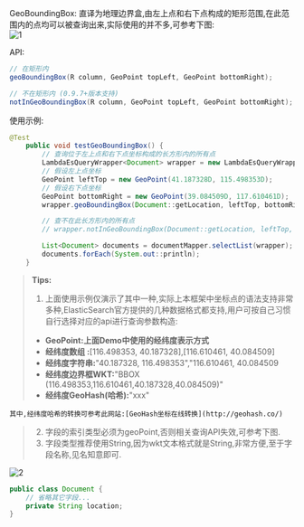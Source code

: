 GeoBoundingBox: 直译为地理边界盒,由左上点和右下点构成的矩形范围,在此范围内的点均可以被查询出来,实际使用的并不多,可参考下图:<br />![1](https://iknow.hs.net/1c6b9123-d3ea-4c7e-8a54-ea31e4d0b371.png)

API:

```java
// 在矩形内
geoBoundingBox(R column, GeoPoint topLeft, GeoPoint bottomRight);

// 不在矩形内 (0.9.7+版本支持)
notInGeoBoundingBox(R column, GeoPoint topLeft, GeoPoint bottomRight);   
```
使用示例:
```java
@Test
    public void testGeoBoundingBox() {
        // 查询位于左上点和右下点坐标构成的长方形内的所有点
        LambdaEsQueryWrapper<Document> wrapper = new LambdaEsQueryWrapper<>();
        // 假设左上点坐标
        GeoPoint leftTop = new GeoPoint(41.187328D, 115.498353D);
        // 假设右下点坐标
        GeoPoint bottomRight = new GeoPoint(39.084509D, 117.610461D);
        wrapper.geoBoundingBox(Document::getLocation, leftTop, bottomRight);

        // 查不在此长方形内的所有点
        // wrapper.notInGeoBoundingBox(Document::getLocation, leftTop, bottomRight);

        List<Document> documents = documentMapper.selectList(wrapper);
        documents.forEach(System.out::println);
    }
```
> **Tips:**
> 1. 上面使用示例仅演示了其中一种,实际上本框架中坐标点的语法支持非常多种,ElasticSearch官方提供的几种数据格式都支持,用户可按自己习惯自行选择对应的api进行查询参数构造:
> - **GeoPoint:上面Demo中使用的经纬度表示方式**
> - **经纬度数组 :**[116.498353, 40.187328],[116.610461, 40.084509]
> - **经纬度字符串:**"40.187328, 116.498353","116.610461, 40.084509
> - **经纬度边界框WKT:**"BBOX (116.498353,116.610461,40.187328,40.084509)"
> - **经纬度GeoHash(哈希):**"xxx" 
> 
    其中,经纬度哈希的转换可参考此网站:[GeoHash坐标在线转换](http://geohash.co/)
> 
> 2. 字段的索引类型必须为geoPoint,否则相关查询API失效,可参考下图.
> 2. 字段类型推荐使用String,因为wkt文本格式就是String,非常方便,至于字段名称,见名知意即可.


![2](https://iknow.hs.net/90dde93d-653d-4973-9d6f-4068d625f396.png)

```java
public class Document {
	// 省略其它字段...
	private String location;
}
```
